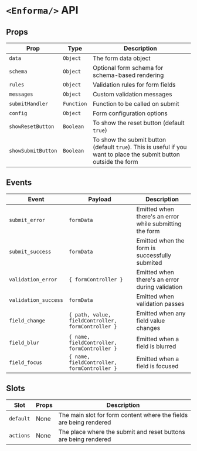 # `<Enforma/>` API

<TabNav :items="[
{ label: 'Usage', link: '/field-forms/enforma-form' },
{ label: 'API', link: '/field-forms/enforma-form_api' },
{ label: 'FormController API', link: '/field-forms/enforma-form-controller_api' },
]" />

## Props

| Prop               | Type        | Description                                                                                                        |
|--------------------|-------------|--------------------------------------------------------------------------------------------------------------------|
| `data`             | `Object`    | The form data object                                                                                               |
| `schema`           | `Object`    | Optional form schema for schema-based rendering                                                                    |
| `rules`            | `Object`    | Validation rules for form fields                                                                                   |
| `messages`         | `Object`    | Custom validation messages                                                                                         |
| `submitHandler`    | `Function`  | Function to be called on submit                                                                                    |
| `config`           | `Object`    | Form configuration options                                                                                         |
| `showResetButton`  | `Boolean` | To show the reset button (default `true`)                                                                          |
| `showSubmitButton` | `Boolean` | To show the submit button (default `true`). This is useful if you want to place the submit button outside the form |

## Events

| Event                | Payload                                            | Description                                             |
|----------------------|----------------------------------------------------|---------------------------------------------------------|
| `submit_error`       | `formData`                                         | Emitted when there's an error while submitting the form |
| `submit_success`     | `formData`                                         | Emitted when the form is successfully submited          |
| `validation_error`   | `{ formController }`                               | Emitted when there's an error during validation         |
| `validation_success` | `formData`                                         | Emitted when validation passes                          |
| `field_change`       | `{ path, value, fieldController, formController }` | Emitted when any field value changes                    |
| `field_blur`         | `{ name, fieldController, formController }`        | Emitted when a field is blurred                         |
| `field_focus`        | `{ name, fieldController, formController }`        | Emitted when a field is focused                         |

## Slots

| Slot      | Props | Description                                                        |
|-----------|-------|--------------------------------------------------------------------|
| `default` | None | The main slot for form content where the fields are being rendered |
| `actions` | None | The place where the submit and reset buttons are being rendered    |